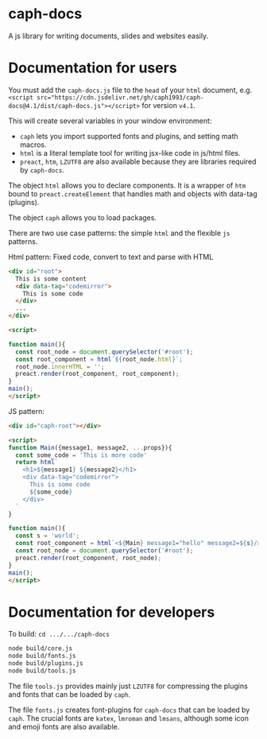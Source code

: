# caph-docs

A js library for writing documents, slides and websites easily.

# Documentation for users

You must add the `caph-docs.js` file to the `head` of your `html` document, e.g. `<script src="https://cdn.jsdelivr.net/gh/caph1993/caph-docs@4.1/dist/caph-docs.js"></script>` for version `v4.1`.

This will create several variables in your window environment:
 - `caph` lets you import supported fonts and plugins, and setting math macros.
 - `html` is a literal template tool for writing jsx-like code in js/html files.
 - `preact`, `htm`, `LZUTF8` are also available because they are libraries required by `caph-docs`.

The object `html` allows you to declare components. It is a wrapper of `htm` bound to `preact.createElement` that handles math and objects with data-tag (plugins).

The object `caph` allows you to load packages.

There are two use case patterns: the simple `html` and the flexible `js` patterns.

Html pattern: Fixed code, convert to text and parse with HTML

```html
<div id="root">
  This is some content
  <div data-tag="codemirror">
    This is some code
  </div>
  ...
</div>

<script>

function main(){
  const root_node = document.querySelector('#root');
  const root_component = html`${root_node.html}`;
  root_node.innerHTML = '';
  preact.render(root_component, root_component);
}
main();
</script>
```

JS pattern:

```html
<div id="caph-root"></div>

<script>
function Main({message1, message2, ...props}){
  const some_code = 'This is more code'
  return html`
    <h1>${message1} ${message2}</h1>
    <div data-tag="codemirror">
      This is some code
      ${some_code}
    </div>
  `
}

function main(){
  const s = 'world';
  const root_component = html`<${Main} message1="hello" message2=${s}/>`;
  const root_node = document.querySelector('#root');
  preact.render(root_component, root_node);
}
main();
</script>
```



# Documentation for developers

To build: `cd .../.../caph-docs`

```sh
node build/core.js
node build/fonts.js
node build/plugins.js
node build/tools.js
```

The file `tools.js` provides mainly just `LZUTF8` for compressing the plugins and fonts that can be loaded by `caph`.

The file `fonts.js` creates font-plugins for `caph-docs` that can be loaded by `caph`.
The crucial fonts are `katex`, `lmroman` and `lmsans`, although some icon and emoji fonts are also available.





